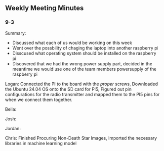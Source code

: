 ## Weekly Meeting Minutes

### 9-3

Summary:
* Discussed what each of us would be working on this week
* Went over the possbility of chaging the laptop into another raspberry pi
* Disscused what operating system should be installed on the raspberry pi
* Discovered that we had the wrong power supply part, decided in the meantime we would use one of the team members powersupply of the raspberry pi

Logan:
Connected the PI to the board with the *proper* screws,
Downloaded the Ubuntu 24.04 OS onto the SD card for PI5,
Figured out pin configurations for the radio transmitter and mapped them to the PI5 pins for when we connect them together.

Bella:

Josh:

Jordan:

Chris:
Finished Procuring Non-Death Star Images,
Imported the necessary libraries in machine learning model
